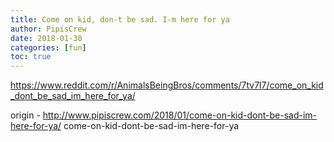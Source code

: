 ```yaml
---
title: Come on kid, don-t be sad. I-m here for ya
author: PipisCrew
date: 2018-01-30
categories: [fun]
toc: true
---
```


https://www.reddit.com/r/AnimalsBeingBros/comments/7tv7l7/come_on_kid_dont_be_sad_im_here_for_ya/

origin - http://www.pipiscrew.com/2018/01/come-on-kid-dont-be-sad-im-here-for-ya/ come-on-kid-dont-be-sad-im-here-for-ya